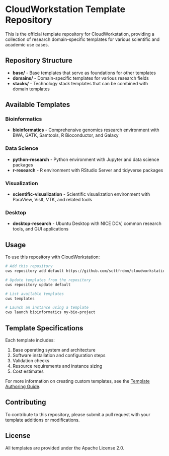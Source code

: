 # CloudWorkstation Template Repository

This is the official template repository for CloudWorkstation, providing a collection of research domain-specific templates for various scientific and academic use cases.

## Repository Structure

- **base/** - Base templates that serve as foundations for other templates
- **domains/** - Domain-specific templates for various research fields
- **stacks/** - Technology stack templates that can be combined with domain templates

## Available Templates

### Bioinformatics

- **bioinformatics** - Comprehensive genomics research environment with BWA, GATK, Samtools, R Bioconductor, and Galaxy

### Data Science

- **python-research** - Python environment with Jupyter and data science packages
- **r-research** - R environment with RStudio Server and tidyverse packages

### Visualization

- **scientific-visualization** - Scientific visualization environment with ParaView, VisIt, VTK, and related tools

### Desktop

- **desktop-research** - Ubuntu Desktop with NICE DCV, common research tools, and GUI applications

## Usage

To use this repository with CloudWorkstation:

```bash
# Add this repository
cws repository add default https://github.com/scttfrdmn/cloudworkstation-repository

# Update templates from the repository
cws repository update default

# List available templates
cws templates

# Launch an instance using a template
cws launch bioinformatics my-bio-project
```

## Template Specifications

Each template includes:

1. Base operating system and architecture
2. Software installation and configuration steps
3. Validation checks
4. Resource requirements and instance sizing
5. Cost estimates

For more information on creating custom templates, see the [Template Authoring Guide](https://docs.cloudworkstation.dev/templates/authoring).

## Contributing

To contribute to this repository, please submit a pull request with your template additions or modifications.

## License

All templates are provided under the Apache License 2.0.